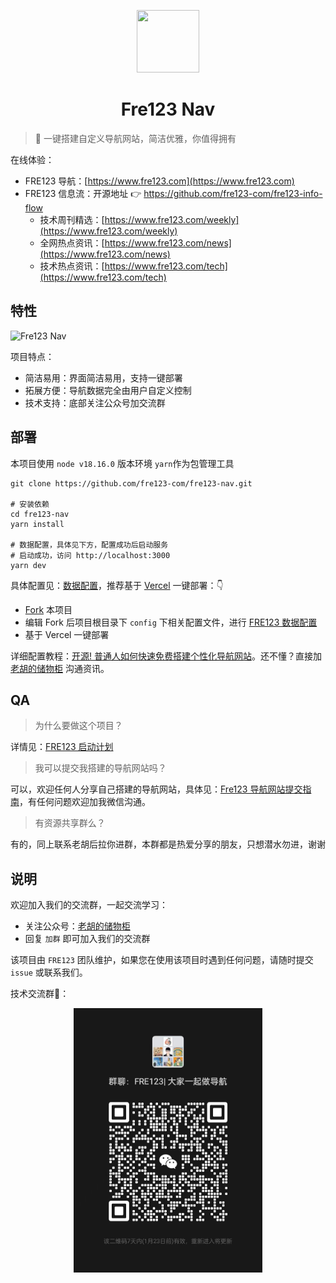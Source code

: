 <p align="center">
  <img src="https://cdn.jsdelivr.net/gh/fre123-com/fre123-info-flow@main/.files/logo.png" width="100" height="100">
</p>
<h1 align="center">Fre123 Nav</h1>

> 👀 一键搭建自定义导航网站，简洁优雅，你值得拥有

在线体验：

- FRE123 导航：[https://www.fre123.com](https://www.fre123.com)
- FRE123 信息流：开源地址 👉 https://github.com/fre123-com/fre123-info-flow
  - 技术周刊精选：[https://www.fre123.com/weekly](https://www.fre123.com/weekly)
  - 全网热点资讯：[https://www.fre123.com/news](https://www.fre123.com/news)
  - 技术热点资讯：[https://www.fre123.com/tech](https://www.fre123.com/tech)

## 特性

![Fre123 Nav](https://cdn.jsdelivr.net/gh/fre123-com/fre123-nav@main/.files/images/index.jpg)

项目特点：

- 简洁易用：界面简洁易用，支持一键部署
- 拓展方便：导航数据完全由用户自定义控制
- 技术支持：底部关注公众号加交流群

## 部署 

本项目使用 `node v18.16.0` 版本环境 `yarn`作为包管理工具

```
git clone https://github.com/fre123-com/fre123-nav.git

# 安装依赖
cd fre123-nav
yarn install

# 数据配置，具体见下方，配置成功后启动服务
# 启动成功，访问 http://localhost:3000 
yarn dev
```

具体配置见：[数据配置](./.files/docs/config.md)，推荐基于 [Vercel](https://vercel.com/new/clone?repository-url=https://github.com/fre123-com/fre123-nav&project-name=fre123-nav&repository-name=fre123-nav&demo-title=fre123-nav&demo-description=fre123-nav&demo-url=https%3A%2F%2Ffre123.com) 一键部署：👇

- [Fork](https://github.com/fre123-com/fre123-nav/fork) 本项目
- 编辑 Fork 后项目根目录下 `config` 下相关配置文件，进行 [FRE123 数据配置](./.files/docs/config.md)
- 基于 Vercel 一键部署

详细配置教程：[开源! 普通人如何快速免费搭建个性化导航网站](https://mp.weixin.qq.com/s/NEqY1Qb4dyJDhdtlYxjmaA)。还不懂？直接加[老胡的储物柜](https://cdn.jsdelivr.net/gh/fre123-com/fre123-info-flow@main/.files/wechat.jpeg) 沟通资讯。

## QA

> 为什么要做这个项目？

详情见：[FRE123 启动计划](https://mp.weixin.qq.com/s/6El2AW93K4RiEHhma3vVPg)

> 我可以提交我搭建的导航网站吗？

可以，欢迎任何人分享自己搭建的导航网站，具体见：[Fre123 导航网站提交指南](https://www.fre123.com/pub_nav)，有任何问题欢迎加我微信沟通。

> 有资源共享群么？

有的，同上联系老胡后拉你进群，本群都是热爱分享的朋友，只想潜水勿进，谢谢

## 说明

欢迎加入我们的交流群，一起交流学习：

- 关注公众号：[老胡的储物柜](https://cdn.jsdelivr.net/gh/fre123-com/fre123-info-flow@main/.files/wechat.jpeg)
- 回复 `加群` 即可加入我们的交流群

该项目由 `FRE123` 团队维护，如果您在使用该项目时遇到任何问题，请随时提交 `issue` 或联系我们。

技术交流群🤖：

<p align="center">
  <img src=".files/images/group.jpg" width="60%" height="60%">
</p>
